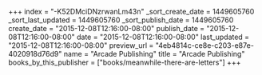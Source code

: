+++
index = "-K52DMciDNzrwanLm43n"
_sort_create_date = 1449605760
_sort_last_updated = 1449605760
_sort_publish_date = 1449605760
create_date = "2015-12-08T12:16:00-08:00"
publish_date = "2015-12-08T12:16:00-08:00"
date = "2015-12-08T12:16:00-08:00"
last_updated = "2015-12-08T12:16:00-08:00"
preview_url = "4eb4814c-ce8e-c203-e87e-4020918d76d9"
name = "Arcade Publishing"
title = "Arcade Publishing"
books_by_this_publisher = ["books/meanwhile-there-are-letters"]
+++
